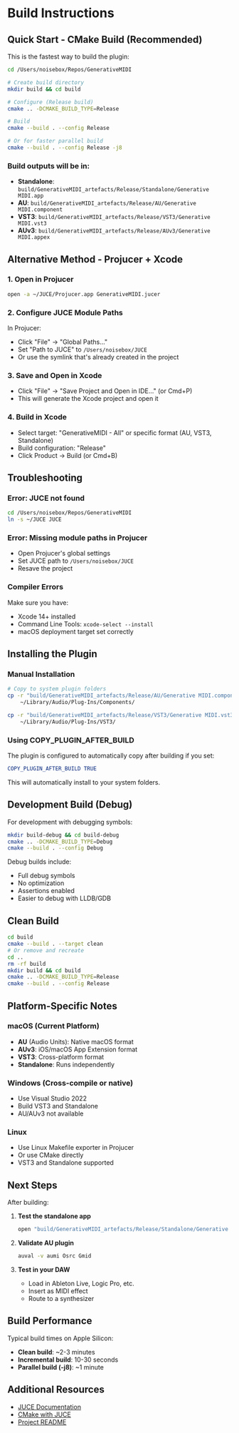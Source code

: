 # Build Instructions

## Quick Start - CMake Build (Recommended)

This is the fastest way to build the plugin:

```bash
cd /Users/noisebox/Repos/GenerativeMIDI

# Create build directory
mkdir build && cd build

# Configure (Release build)
cmake .. -DCMAKE_BUILD_TYPE=Release

# Build
cmake --build . --config Release

# Or for faster parallel build
cmake --build . --config Release -j8
```

### Build outputs will be in:
- **Standalone**: `build/GenerativeMIDI_artefacts/Release/Standalone/Generative MIDI.app`
- **AU**: `build/GenerativeMIDI_artefacts/Release/AU/Generative MIDI.component`
- **VST3**: `build/GenerativeMIDI_artefacts/Release/VST3/Generative MIDI.vst3`
- **AUv3**: `build/GenerativeMIDI_artefacts/Release/AUv3/Generative MIDI.appex`

## Alternative Method - Projucer + Xcode

### 1. Open in Projucer
```bash
open -a ~/JUCE/Projucer.app GenerativeMIDI.jucer
```

### 2. Configure JUCE Module Paths
In Projucer:
- Click "File" → "Global Paths..."
- Set "Path to JUCE" to `/Users/noisebox/JUCE`
- Or use the symlink that's already created in the project

### 3. Save and Open in Xcode
- Click "File" → "Save Project and Open in IDE..." (or Cmd+P)
- This will generate the Xcode project and open it

### 4. Build in Xcode
- Select target: "GenerativeMIDI - All" or specific format (AU, VST3, Standalone)
- Build configuration: "Release"
- Click Product → Build (or Cmd+B)

## Troubleshooting

### Error: JUCE not found
```bash
cd /Users/noisebox/Repos/GenerativeMIDI
ln -s ~/JUCE JUCE
```

### Error: Missing module paths in Projucer
- Open Projucer's global settings
- Set JUCE path to `/Users/noisebox/JUCE`
- Resave the project

### Compiler Errors
Make sure you have:
- Xcode 14+ installed
- Command Line Tools: `xcode-select --install`
- macOS deployment target set correctly

## Installing the Plugin

### Manual Installation

```bash
# Copy to system plugin folders
cp -r "build/GenerativeMIDI_artefacts/Release/AU/Generative MIDI.component" \
    ~/Library/Audio/Plug-Ins/Components/

cp -r "build/GenerativeMIDI_artefacts/Release/VST3/Generative MIDI.vst3" \
    ~/Library/Audio/Plug-Ins/VST3/
```

### Using COPY_PLUGIN_AFTER_BUILD
The plugin is configured to automatically copy after building if you set:
```cmake
COPY_PLUGIN_AFTER_BUILD TRUE
```

This will automatically install to your system folders.

## Development Build (Debug)

For development with debugging symbols:

```bash
mkdir build-debug && cd build-debug
cmake .. -DCMAKE_BUILD_TYPE=Debug
cmake --build . --config Debug
```

Debug builds include:
- Full debug symbols
- No optimization
- Assertions enabled
- Easier to debug with LLDB/GDB

## Clean Build

```bash
cd build
cmake --build . --target clean
# Or remove and recreate
cd ..
rm -rf build
mkdir build && cd build
cmake .. -DCMAKE_BUILD_TYPE=Release
cmake --build . --config Release
```

## Platform-Specific Notes

### macOS (Current Platform)
- **AU** (Audio Units): Native macOS format
- **AUv3**: iOS/macOS App Extension format
- **VST3**: Cross-platform format
- **Standalone**: Runs independently

### Windows (Cross-compile or native)
- Use Visual Studio 2022
- Build VST3 and Standalone
- AU/AUv3 not available

### Linux
- Use Linux Makefile exporter in Projucer
- Or use CMake directly
- VST3 and Standalone supported

## Next Steps

After building:

1. **Test the standalone app**
   ```bash
   open "build/GenerativeMIDI_artefacts/Release/Standalone/Generative MIDI.app"
   ```

2. **Validate AU plugin**
   ```bash
   auval -v aumi Osrc Gmid
   ```

3. **Test in your DAW**
   - Load in Ableton Live, Logic Pro, etc.
   - Insert as MIDI effect
   - Route to a synthesizer

## Build Performance

Typical build times on Apple Silicon:
- **Clean build**: ~2-3 minutes
- **Incremental build**: 10-30 seconds
- **Parallel build (-j8)**: ~1 minute

## Additional Resources

- [JUCE Documentation](https://docs.juce.com/)
- [CMake with JUCE](https://github.com/juce-framework/JUCE/blob/master/docs/CMake%20API.md)
- [Project README](README.md)

